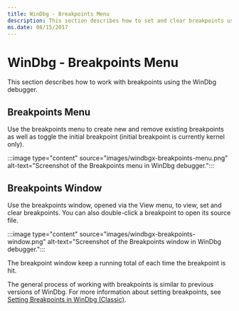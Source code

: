 ```yaml
---
title: WinDbg - Breakpoints Menu
description: This section describes how to set and clear breakpoints using the WinDbg debugger.
ms.date: 08/15/2017
---
```


# WinDbg - Breakpoints Menu

This section describes how to work with breakpoints using the WinDbg debugger.

## Breakpoints Menu

Use the breakpoints menu to create new and remove existing breakpoints as well as toggle the initial breakpoint (initial breakpoint is currently kernel only).

:::image type="content" source="images/windbgx-breakpoints-menu.png" alt-text="Screenshot of the Breakpoints menu in WinDbg debugger.":::

## Breakpoints Window

Use the breakpoints window, opened via the View menu, to view, set and clear breakpoints. You can also double-click a breakpoint to open its source file.

:::image type="content" source="images/windbgx-breakpoints-window.png" alt-text="Screenshot of the Breakpoints window in WinDbg debugger.":::

The breakpoint window keep a running total of each time the breakpoint is hit.

The general process of working with breakpoints is similar to previous versions of WinDbg. For more information about setting breakpoints, see [Setting Breakpoints in WinDbg (Classic)](../debugger/setting-breakpoints-in-windbg.md).
